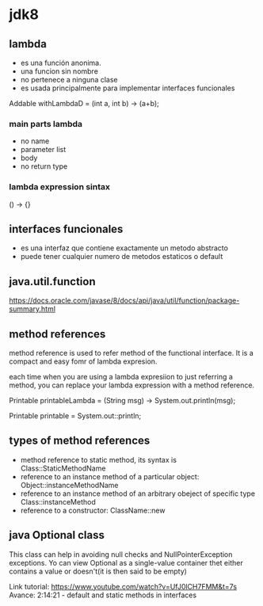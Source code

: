# jdk8

## lambda
- es una función anonima. 
- una funcion sin nombre
- no pertenece a ninguna clase
- es usada principalmente para implementar interfaces funcionales

Addable withLambdaD = (int a, int b) -> (a+b);

### main parts lambda
- no name
- parameter list
- body
- no return type

### lambda expression sintax
() -> {}

## interfaces funcionales
- es una interfaz que contiene  exactamente un metodo abstracto
- puede tener cualquier numero de metodos estaticos o default

## java.util.function
https://docs.oracle.com/javase/8/docs/api/java/util/function/package-summary.html

## method references
method reference is used to refer method of the functional interface. It is a compact and easy fomr of
lambda expresion.

each time when you are using a lambda expresiion to just referring a method, you can replace your lambda expression with a method reference. 

Printable printableLambda = (String msg) -> System.out.println(msg);

Printable printable = System.out::println;

## types of method references

- method reference to static method, its syntax is Class::StaticMethodName
- reference to an instance method of a particular object: Object::instanceMethodName
- reference to an instance method of an arbitrary obeject of specific type Class::instanceMethod
- reference to a constructor: ClassName::new

## java Optional class
This class can help in avoiding null checks and NullPointerException exceptions.
Yo can view Optional as a single-value container thet either contains a value or doesn't(it is then said to be empty)


Link tutorial: https://www.youtube.com/watch?v=UfJ0lCH7FMM&t=7s
Avance:	2:14:21	- default and static methods in interfaces
